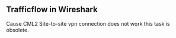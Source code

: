 ## Trafficflow in Wireshark


Cause CML2 Site-to-site vpn connection does not work this task is obsolete.